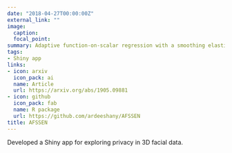 ```yaml
---
date: "2018-04-27T00:00:00Z"
external_link: ""
image:
  caption: 
  focal_point:
summary: Adaptive function-on-scalar regression with a smoothing elastic net.
tags:
- Shiny app
links:
- icon: arxiv
  icon_pack: ai
  name: Article
  url: https://arxiv.org/abs/1905.09881
- icon: github
  icon_pack: fab
  name: R package
  url: https://github.com/ardeeshany/AFSSEN
title: AFSSEN
---
```


Developed a Shiny app for exploring privacy in 3D facial data.

